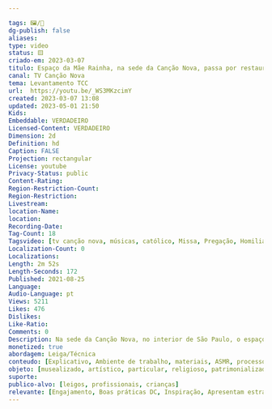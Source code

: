 ```yaml
---

tags: 🖼️/🎥️
dg-publish: false
aliases: 
type: video
status: 🟨️ 
criado-em: 2023-03-07
titulo: Espaço da Mãe Rainha, na sede da Canção Nova, passa por restauração
canal: TV Canção Nova
tema: Levantamento TCC 
url:  https://youtu.be/_WS3MKzcimY
created: 2023-03-07 13:08
updated: 2023-05-01 21:50
Kids: 
Embeddable: VERDADEIRO
Licensed-Content: VERDADEIRO
Dimension: 2d
Definition: hd
Caption: FALSE
Projection: rectangular
License: youtube
Privacy-Status: public
Content-Rating: 
Region-Restriction-Count: 
Region-Restriction: 
Livestream: 
location-Name: 
location: 
Recording-Date: 
Tag-Count: 18
Tagsvideo: [tv canção nova, músicas, católico, Missa, Pregação, Homilia, brazil, missa ao vivo, live missa, Santa Missa, Canção Nova Oficial, Comunidade Canção Nova, Programação TV Canção Nova, TV Canção Nova AO VIVO, AO VIVO TV, cnnoticias, Canção Nova Notícias, Notícias Canção Nova]
Localization-Count: 0
Localizations: 
Length: 2m 52s
Length-Seconds: 172
Published: 2021-08-25
Language: 
Audio-Language: pt
Views: 5211
Likes: 476
Dislikes: 
Like-Ratio: 
Comments: 0
Description: Na sede da Canção Nova, no interior de São Paulo, o espaço dedicado à Mãe Rainha Três Vezes Admirável, de Schöenstatt, passa por restauração. Tudo para acolher melhor os peregrinos que aos poucos voltam a este lugar de oração. Reportagem de Danúbia Gleisser e Messias Junqueira. TV Canção Nova AO VIVO acompanhe e compartilhe nossa programação.
monetized: true
abordagem: Leiga/Técnica
conteudo: [Explicativo, Ambiente de trabalho, materiais, ASMR, processos]
objeto: [musealizado, artístico, particular, religioso, patrimonializado, histórico]
suporte:
publico-alvo: [leigos, profissionais, crianças]
relevante: [Engajamento, Boas práticas DC, Inspiração, Apresentam estratégias de DC, Inovações, cibercultura]
---
```

